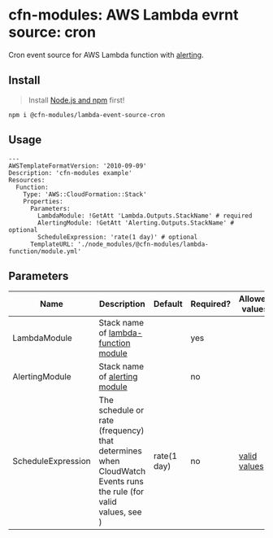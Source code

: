 # cfn-modules: AWS Lambda evrnt source: cron

Cron event source for AWS Lambda function with [alerting](https://www.npmjs.com/package/@cfn-modules/alerting).

## Install

> Install [Node.js and npm](https://nodejs.org/) first!

```
npm i @cfn-modules/lambda-event-source-cron
```

## Usage

```
---
AWSTemplateFormatVersion: '2010-09-09'
Description: 'cfn-modules example'
Resources:
  Function:
    Type: 'AWS::CloudFormation::Stack'
    Properties:
      Parameters:
        LambdaModule: !GetAtt 'Lambda.Outputs.StackName' # required
        AlertingModule: !GetAtt 'Alerting.Outputs.StackName' # optional
        ScheduleExpression: 'rate(1 day)' # optional
      TemplateURL: './node_modules/@cfn-modules/lambda-function/module.yml'
```

## Parameters

<table>
  <thead>
    <tr>
      <th>Name</th>
      <th>Description</th>
      <th>Default</th>
      <th>Required?</th>
      <th>Allowed values</th>
    </tr>
  </thead>
  <tbody>
    <tr>
      <td>LambdaModule</td>
      <td>Stack name of <a href="https://www.npmjs.com/package/@cfn-modules/lambda-function">lambda-function module</a></td>
      <td></td>
      <td>yes</td>
      <td></td>
    </tr>
    <tr>
      <td>AlertingModule</td>
      <td>Stack name of <a href="https://www.npmjs.com/package/@cfn-modules/alerting">alerting module</a></td>
      <td></td>
      <td>no</td>
      <td></td>
    </tr>
    <tr>
      <td>ScheduleExpression</td>
      <td>The schedule or rate (frequency) that determines when CloudWatch Events runs the rule (for valid values, see )</td>
      <td>rate(1 day)</td>
      <td>no</td>
      <td><a href="http://docs.aws.amazon.com/AmazonCloudWatch/latest/events/ScheduledEvents.html">valid values</a></td>
    </tr>
  </tbody>
</table>
